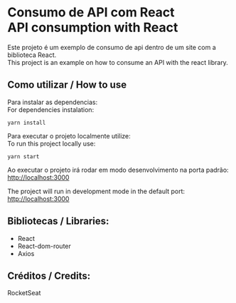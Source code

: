 # Consumo de API com React <br/> API consumption with React

Este projeto é um exemplo de consumo de api dentro de um site com a biblioteca React.<br/>
This project is an example on how to consume an API with the react library.

## Como utilizar / How to use

Para instalar as dependencias:<br>
For dependencies instalation:

`yarn install`

Para executar o projeto localmente utilize:<br>
To run this project locally use:

`yarn start`

Ao executar o projeto irá rodar em modo desenvolvimento na porta padrão: <br />
[http://localhost:3000](http://localhost:3000) <br/>

The project will run in development mode in the default port:<br/>
[http://localhost:3000](http://localhost:3000)

## Bibliotecas / Libraries:

- React
- React-dom-router
- Axios

## Créditos / Credits:

RocketSeat
